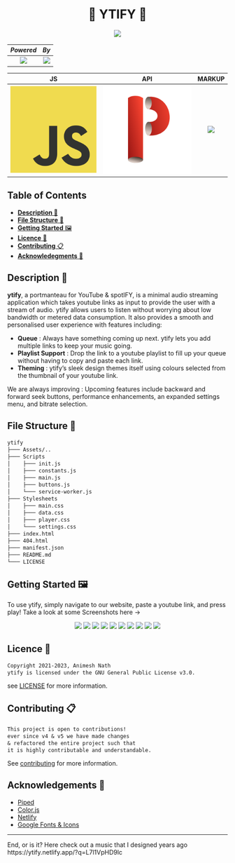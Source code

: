 <div align="center">

# 🎄 YTIFY 🎄
![](Assets/default_thumbnail.avif)

|*Powered*|*By*|
|:-:|:-:|
|![](https://www.netlify.com/v3/img/components/logomark.svg)|![](https://jamstack.org/img/logo/svg/Jamstack_Logo_DarkBG.svg)|

|JS|API|MARKUP|
|:-:|:-:|:-:|
|![](https://raw.githubusercontent.com/voodootikigod/logo.js/master/js.png)|![](https://raw.githubusercontent.com/TeamPiped/Piped/master/public/img/icons/logo.svg)|![](https://www.w3.org/html/logo/downloads/HTML5_Logo.svg)|
</div>

## Table of Contents
- [**Description 🦚**](#description-)
- [**File Structure** 📂](#file-structure-)
- [**Getting Started** 🖼](#getting-started-)
- [**Licence** 📝](#licence-)
- [**Contributing** 📋](#contributing-)
- [**Acknowledegments** 🙏](#acknowledgements-)


## Description 🦚
**ytify**, a portmanteau for YouTube & spotIFY, is a minimal audio streaming application which takes youtube links as input 
to provide the user with a stream of audio. ytify allows users to listen without worrying about low bandwidth or metered 
data consumption. It also provides a smooth and personalised user experience with features including:

 - **Queue** : Always have something coming up next. ytify lets you add multiple links to keep your music going. 
 - **Playlist Support** : Drop the link to a youtube playlist to fill up your queue without having to copy and paste each link. 
 - **Theming** : ytify’s sleek design themes itself using colours selected from the thumbnail of your youtube link. 

We are always improving : Upcoming features include backward and forward seek buttons, performance enhancements, an expanded settings menu, and bitrate selection. 

## File Structure 📂
```
ytify
├─── Assets/.. 
├─── Scripts
│    ├─── init.js
│    ├─── constants.js
│    ├─── main.js
│    ├─── buttons.js
│    └─── service-worker.js
├─── Stylesheets
│    ├─── main.css
│    ├─── data.css
│    ├─── player.css
│    └─── settings.css
├─── index.html
├─── 404.html
├─── manifest.json
├─── README.md
└─── LICENSE
```
## Getting Started 🖼
To use ytify, simply navigate to our website, paste a youtube link, and press play!
Take a look at some Screenshots here ->
<p align="center">
  <img src="Assets/Screenshots/landscape_dark-mode.avif" width="45%">
  <img src="Assets/Screenshots/landscape_light-mode.avif" width="45%">
  <img src="Assets/Screenshots/portrait_light-mode.avif" width="30%">
  <img src="Assets/Screenshots/portrait_dark-mode.avif" width="30%">
  <img src="Assets/Screenshots/portrait_automatic_dark-mode.avif" width="30%">
  <img src="Assets/Screenshots/portrait_music.avif" width="45%">
  <img src="Assets/Screenshots/portrait_audiobook.avif" width="45%">
  <img src="Assets/Screenshots/landscape_thoughts.avif" width="90%">
  <img src="Assets/Screenshots/landscape_trends.avif" width="45%">
  <img src="Assets/Screenshots/landscape_music.avif" width="45%">
</p>

## Licence 📝
```
Copyright 2021-2023, Animesh Nath
ytify is licensed under the GNU General Public License v3.0.
```
see [LICENSE](https://github.com/n-ce/ytify/blob/main/LICENSE) for more information.

## Contributing 📋
```
This project is open to contributions!
ever since v4 & v5 we have made changes
& refactored the entire project such that
it is highly contributable and understandable.
```
See [contributing](https://github.com/n-ce/ytify/blob/main/contributing.md) for more information.

## Acknowledgements 🙏
- [Piped](https://github.com/teampiped/piped)
- [Color.js](https://github.com/luukdv/color.js)
- [Netlify](https://www.netlify.com)
- [Google Fonts & Icons](https://fonts.google.com)

<hr>
End, or is it? Here check out a music that I designed years ago https://ytify.netlify.app/?q=L7l1VpHD9lc
